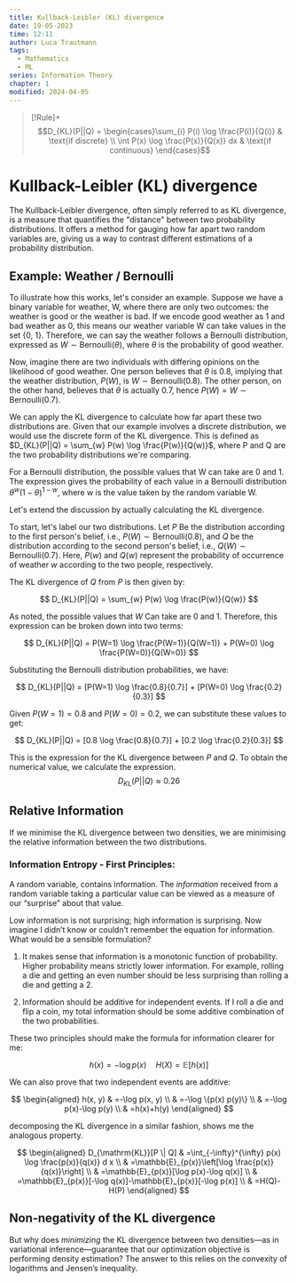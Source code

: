 ```yaml
---
title: Kullback-Leibler (KL) divergence
date: 19-05-2023
time: 12:11
author: Luca Trautmann
tags:
  - Mathematics
  - ML
series: Information Theory
chapter: 1
modified: 2024-04-05
---
```


> [!Rule]+
> $$D_{KL}(P||Q) = \begin{cases}\sum_{i} P(i) \log \frac{P(i)}{Q(i)} &
> \text{if discrete} \\ 
> \int P(x) \log \frac{P(x)}{Q(x)} dx & \text{if continuous}
> \end{cases}$$

# Kullback-Leibler (KL) divergence

The Kullback-Leibler divergence, often simply referred to as KL divergence, is a measure that quantifies the "distance" between two probability distributions. It offers a method for gauging how far apart two random variables are, giving us a way to contrast different estimations of a probability distribution.

## Example: Weather / Bernoulli

To illustrate how this works, let's consider an example. Suppose we have a binary variable for weather, W, where there are only two outcomes: the weather is good or the weather is bad. If we encode good weather as 1 and bad weather as 0, this means our weather variable W can take values in the set {0, 1}. Therefore, we can say the weather follows a Bernoulli distribution, expressed as $W \sim \text{Bernoulli} (\theta)$, where $\theta$ is the probability of good weather.

Now, imagine there are two individuals with differing opinions on the likelihood of good weather. One person believes that $\theta$ is 0.8, implying that the weather distribution, $P(W)$, is $W \sim \text{Bernoulli} (0.8)$. The other person, on the other hand, believes that $\theta$ is actually 0.7, hence $P(W) = W \sim \text{Bernoulli} (0.7)$. 

We can apply the KL divergence to calculate how far apart these two distributions are. Given that our example involves a discrete distribution, we would use the discrete form of the KL divergence. This is defined as $D_{KL}(P||Q) = \sum_{w} P(w) \log \frac{P(w)}{Q(w)}$, where P and Q are the two probability distributions we're comparing.

For a Bernoulli distribution, the possible values that W can take are 0 and 1. The expression gives the probability of each value in a Bernoulli distribution $\theta^w(1-\theta)^{1-w}$, where w is the value taken by the random variable W. 

Let's extend the discussion by actually calculating the KL divergence.

To start, let's label our two distributions. Let $P$ Be the distribution according to the first person's belief, i.e., $P(W) \sim \text{Bernoulli}(0.8)$, and $Q$ be the distribution according to the second person's belief, i.e., $Q(W) \sim \text{Bernoulli}(0.7)$. Here, $P(w)$ and $Q(w)$ represent the probability of occurrence of weather $w$ according to the two people, respectively.

The KL divergence of $Q$ from $P$ is then given by:

$$
D_{KL}(P||Q) = \sum_{w} P(w) \log \frac{P(w)}{Q(w)}
$$

As noted, the possible values that $W$ Can take are 0 and 1. Therefore, this expression can be broken down into two terms:

$$
D_{KL}(P||Q) = P(W=1) \log \frac{P(W=1)}{Q(W=1)} + P(W=0) \log \frac{P(W=0)}{Q(W=0)}
$$

Substituting the Bernoulli distribution probabilities, we have:

$$
D_{KL}(P||Q) = [P(W=1) \log \frac{0.8}{0.7}] + [P(W=0) \log \frac{0.2}{0.3}]
$$

Given $P(W=1) = 0.8$ and $P(W=0) = 0.2$, we can substitute these values to get:

$$
D_{KL}(P||Q) = [0.8 \log \frac{0.8}{0.7}] + [0.2 \log \frac{0.2}{0.3}]
$$

This is the expression for the KL divergence between $P$ and $Q$. To obtain the numerical value, we calculate the expression.
$$D_{KL}(P||Q) \approx 0.26$$

## Relative Information
If we minimise the KL divergence between two densities, we are minimising the relative information between the two distributions.

### Information Entropy - First Principles:
A random variable, contains information. The _information_ received from a random variable taking a particular value can be viewed as a measure of our “surprise” about that value. 

Low information is not surprising; high information is surprising. Now imagine I didn’t know or couldn’t remember the equation for information. What would be a sensible formulation?

1. It makes sense that information is a monotonic function of probability. Higher probability means strictly lower information. For example, rolling a die and getting an even number should be less surprising than rolling a die and getting a 2.

2. Information should be additive for independent events. If I roll a die and flip a coin, my total information should be some additive combination of the two probabilities.

These two principles should make the formula for information clearer for me: 

$$
h(x)=-\log p(x) \quad H(X)=\mathbb{E}[h(x)]
$$

We can also prove that two independent events are additive:

$$
\begin{aligned}
h(x, y) & =-\log p(x, y) \\
& =-\log \{p(x) p(y)\} \\
& =-\log p(x)-\log p(y) \\
& =h(x)+h(y)
\end{aligned}
$$

decomposing the KL divergence in a similar fashion, shows me the analogous property.

$$
\begin{aligned}
D_{\mathrm{KL}}[P \| Q] & =\int_{-\infty}^{\infty} p(x) \log \frac{p(x)}{q(x)} d x \\
& =\mathbb{E}_{p(x)}\left[\log \frac{p(x)}{q(x)}\right] \\
& =\mathbb{E}_{p(x)}[\log p(x)-\log q(x)] \\
& =\mathbb{E}_{p(x)}[-\log q(x)]-\mathbb{E}_{p(x)}[-\log p(x)] \\
& =H(Q)-H(P)
\end{aligned}
$$


## Non-negativity of the KL divergence
But why does _minimizing_ the KL divergence between two densities—as in variational inference—guarantee that our optimization objective is performing density estimation? The answer to this relies on the convexity of logarithms and Jensen’s inequality.

